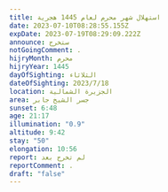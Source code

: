 ```yaml
---
title: استهلال شهر محرم لعام 1445 هجرية
date: 2023-07-10T08:28:55.155Z
expDate: 2023-07-19T08:29:09.222Z
announce: ستخرج
notGoingComment: .
hijryMonth: محرم
hijryYear: 1445
dayOfSighting: الثلاثاء
dateOfSighting: 2023/7/18
location: الجزيرة الشمالية
area: جسر الشيخ جابر
sunset: 6:48
age: 21:17
illumination: "0.9"
altitude: 9:42
stay: "50"
elongation: 10:56
report: لم تخرج بعد
reportComment: .
draft: "false"
---
```

